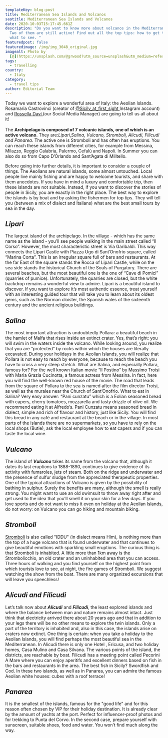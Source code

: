 ```yaml
---
templateKey: blog-post
title: Mediterranean Sea Islands and Volcanos
seotitle: Mediterranean Sea Islands and Volcanos
date: 2020-10-03T15:17:45.661Z
description: "Do you want to know more about volcanos in the Mediterranean Sea?
  Two of them are still active! Find out all the top tips: how to get there and
  what to see. "
featuredpost: false
featuredimage: /img/img_3048_original.jpg
imagealt: Photo by
  [@](https://unsplash.com/@grwood?utm_source=unsplash&utm_medium=referral&utm_content=creditCopyText)[rory_in_trip](https://www.instagram.com/rory_in_trip/)
tags:
  - travelling
country:
  - Italy
category:
  - travel tips
author: Editorial Team
---
```

Today we want to explore a wonderful area of Italy: the Aeolian Islands. Rosamaria Castrovinci (creator of [@Sicily_at_first_sight ](https://www.instagram.com/sicily_at_first_sight/)Instagram account) and [Rossella Daví ](https://www.thexpatmagazine.com/authors/rossella-davi)(our Social Media Manager) are going to tell us all about it!\
\
The **Archipelago is composed of 7 volcanic islands, one of which is an active volcano**. They are:*Lipari*,*Salina, Vulcano, Stromboli, Alicudi, Filicudi and Panarea*. The active one is Stromboli and has often has eruptions. You can reach these islands from different cities, for example from Messina, Milazzo, Reggio Calabria, Palermo, Cefalú and Napoli. In Summer you can also do so from Capo D’Orlando and Sant’Agata di Militello.

Before going into further details, it is important to consider a couple of things. The Aeolians are natural islands, some almost untouched. Local people live mainly fishing and are happy to welcome tourists, and share with them anecdotes. If you have in mind a luxury and comfortable trip, then these islands are not suitable. Instead, if you want to discover the stories of people in Sicily, you are exactly in the right place. The best way to explore the islands is by boat and by asking the fishermen for top tips. They will tell you (between a mix of dialect and Italians) what are the best small tours by sea in the day.

## ***Lipari***

The largest island of the archipelago. In the village - which has the same name as the island - you’ll see people walking in the main street called “Il Corso”. However, the most characteristic street is Via Garibaldi. This way connects the Lipari Castle with Piazza Ugo di Sant’Onofrio square, called “Marina Corta”. This is an irregular square full of bars and restaurants. At the far East of the square stands the Rocca of Lipari Castle, while on the sea side stands the historical Church of the Souls of Purgatory. There are several beaches, but the most beautiful one is the one of “Cave di Pomici” (quarries of pumice). Unfortunately, the quarries are closed, but the white backdrop remains a wonderful view to admire. Lipari is a beautiful island to discover. If you want to explore it’s most authentic essence, treat yourself with an interesting guided tour that will take you to learn about its oldest gems, such as the Norman cloister, the Spanish wales of the sixteenth century and the ancient religious buildings.

## ***Salina***

The most important attraction is undoubtedly Pollara: a beautiful beach in the hamlet of Malfa that rises inside an extinct crater. Yes, that’s right: you will swim in the waters inside the volcano. While looking around, you realize that you are “protected” by rocks within which the houses are literally excavated. During your holidays in the Aeolian Islands, you will realize that Pollara is not easy to reach by everyone, because to reach the beach you have to cross a very steep stretch. What are Salina, and especially Pollara, famous for? For the well known Italian movie “Il Postino” by Massimo Troisi with Maria Grazia Cucinotta, a famous actress from Messina. In fact, here you will find the well-known red house of the movie. The road that leads from the square of Pollara to the sea is named after the film director Troisi, as well as the murales near the Church of Sant’Onofrio. What to eat in Salina? Very easy answer: “Pani cunzatu” which is a Eolian seasoned bread with capers, cherry tomatoes, mozzarella and tasty drizzle of olive oil. We recommend eating it at Alfredo’s. Pani Cunzatu means seasoned bread in dialect, simple and rich of flavour and history, just like Sicily. You will find this bread in any cafè and restaurant at the beach or in the village. In most parts of the islands there are no supermarkets, so you have to rely on the local shops (Butie), ask the local employee how to eat capers and if you can taste the local wine.

## *Vulcano*

The island of ***Vulcano*** takes its name from the volcano that, although it dates its last eruptions to 1888-1890, continues to give evidence of its activity with fumaroles, jets of steam. Both on the ridge and underwater and the presence of sulfur sludge from the appreciated therapeutic properties. One of the typical attractions of Vulcano is given by the possibility of bathing in sulphur. Surely the benefits are many, although the smell is really strong. You might want to use an old swimsuit to throw away right after and get used to the idea that you’ll smell it on your skin for a few days. If you love sports and do not want to miss it even on holiday at the Aeolian Islands, do not worry: on Vulcano you can go hiking and mountain biking.

## *Stromboli*

[Stromboli](https://www.youtube.com/watch?v=5v29Vv6KeRA) is also called "IDDU" (in dialect means Him), is nothing more than the top of a huge volcano that is found underwater and that continues to give beautiful emotions with sparkling small eruptions. The curious thing is that Stromboli is inhabited. A little more than 1km away is the Strombolicchio, an old crater and an uninhabited area that you can access. Three hours of walking and you find yourself on the highest point from which tourists love to see, at night, the fire games of Stromboli. We suggest watching the show from the boat. There are many organized excursions that will leave you speechless!

## *Alicudi and Filicudi*

Let’s talk now about ***Alicudi*** and ***Filicudi***, the least explored islands and where the balance between man and nature remains almost intact. Just think that electricity arrived there about 20 years ago and that in addition to your legs there will be no other means to explore the twin islands. Only a part of the territory is inhabited and, also in this case, the islands arise on craters now extinct. One thing is certain: when you take a holiday to the Aeolian Islands, you will find perhaps the most beautiful sea in the Mediterranean. In Alicudi there is only one Hotel , Ericusa, and two holiday homes, Casa Mulino and Casa Silvana. The various points of the island, the districts, are reachable by boat. Filicudi has a meeting point called Pecorini A Mare where you can enjoy aperitifs and excellent dinners based on fish in the bars and restaurants in the area. The best fish in Sicily? Swordfish and Cod. In these two islands, as well as in Panarea, you can admire the famous Aeolian white houses: cubes with a roof terrace!

## ***Panarea***

It is the smallest of the islands, famous for the "good life" and for this reason often chosen by VIP for their holiday destination. It is already clear by the amount of yachts at the port. Perfect for influencer-proof photos and for trekking to Punta del Corvo. In the second case, prepare yourself with sunscreen, suitable shoes, food and water. You won’t find much along the way.